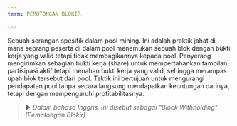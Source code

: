 ```yaml
---
term: PEMOTONGAN BLOKIR

---
```

Sebuah serangan spesifik dalam pool mining. Ini adalah praktik jahat di mana seorang peserta di dalam pool menemukan sebuah blok dengan bukti kerja yang valid tetapi tidak membagikannya kepada pool. Penyerang mengirimkan sebagian bukti kerja (share) untuk mempertahankan tampilan partisipasi aktif tetapi menahan bukti kerja yang valid, sehingga merampas upah blok tersebut dari pool. Taktik ini bertujuan untuk mengurangi pendapatan pool tanpa secara langsung mendapatkan keuntungan darinya, tetapi dengan mempengaruhi profitabilitasnya.

> ► *Dalam bahasa Inggris, ini disebut sebagai "Block Withholding" (Pemotongan Blokir)*